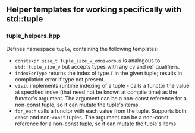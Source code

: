 ## Helper templates for working specifically with std::tuple

### tuple_helpers.hpp

Defines namespace `tuple`, containing the following templates:
* `constexpr size_t tuple_size_v_omnivorous` is analogous to `std::tuple_size_v` but accepts types with any cv and ref qualifiers.
* `indexForType` returns the index of type `T` in the given tuple; results in compilation error if type not present.
* `visit` implements runtime indexing of a tuple - calls a functor the value at specified index (that need not be known at compile time) as the functor's argument. The argument can be a non-const reference for a non-const tuple, so it can mutate the tuple's items.
* `for_each` calls a functor with each value from the tuple. Supports both `const` and non-`const` tuples. The argument can be a non-const reference for a non-const tuple, so it can mutate the tuple's items.
